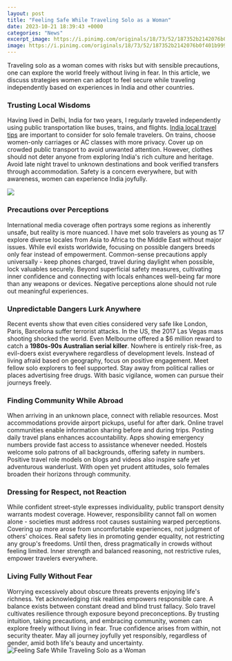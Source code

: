 ```yaml
---
layout: post
title: "Feeling Safe While Traveling Solo as a Woman"
date: 2023-10-21 18:39:43 +0000
categories: "News"
excerpt_image: https://i.pinimg.com/originals/18/73/52/187352b2142076b0f401b999bb1955ad.png
image: https://i.pinimg.com/originals/18/73/52/187352b2142076b0f401b999bb1955ad.png
---
```


Traveling solo as a woman comes with risks but with sensible precautions, one can explore the world freely without living in fear. In this article, we discuss strategies women can adopt to feel secure while traveling independently based on experiences in India and other countries.
### Trusting Local Wisdoms 
Having lived in Delhi, India for two years, I regularly traveled independently using public transportation like buses, trains, and flights. [India local travel tips](https://vinfastusa.github.io/china-evergrande-ev-unit-says-trade-in-shares-halted-3268734/) are important to consider for solo female travelers. On trains, choose women-only carriages or AC classes with more privacy. Cover up on crowded public transport to avoid unwanted attention. However, clothes should not deter anyone from exploring India's rich culture and heritage. Avoid late night travel to unknown destinations and book verified transfers through accommodation. Safety is a concern everywhere, but with awareness, women can experience India joyfully.

![](https://cdn.lifehack.org/wp-content/uploads/2016/04/03070617/IMG_55061.jpg)
### Precautions over Perceptions
International media coverage often portrays some regions as inherently unsafe, but reality is more nuanced. I have met solo travelers as young as 17 explore diverse locales from Asia to Africa to the Middle East without major issues. While evil exists worldwide, focusing on possible dangers breeds only fear instead of empowerment. Common-sense precautions apply universally - keep phones charged, travel during daylight when possible, lock valuables securely. Beyond superficial safety measures, cultivating inner confidence and connecting with locals enhances well-being far more than any weapons or devices. Negative perceptions alone should not rule out meaningful experiences.  
### Unpredictable Dangers Lurk Anywhere
Recent events show that even cities considered very safe like London, Paris, Barcelona suffer terrorist attacks. In the US, the 2017 Las Vegas mass shooting shocked the world. Even Melbourne offered a $6 million reward to catch a **1980s-90s Australian serial killer**. Nowhere is entirely risk-free, as evil-doers exist everywhere regardless of development levels. Instead of living afraid based on geography, focus on positive engagement. Meet fellow solo explorers to feel supported. Stay away from political rallies or places advertising free drugs. With basic vigilance, women can pursue their journeys freely.
### Finding Community While Abroad  
When arriving in an unknown place, connect with reliable resources. Most accommodations provide airport pickups, useful for after dark. Online travel communities enable information sharing before and during trips. Posting daily travel plans enhances accountability. Apps showing emergency numbers provide fast access to assistance whenever needed. Hostels welcome solo patrons of all backgrounds, offering safety in numbers. Positive travel role models on blogs and videos also inspire safe yet adventurous wanderlust. With open yet prudent attitudes, solo females broaden their horizons through community.
### Dressing for Respect, not Reaction
While confident street-style expresses individuality, public transport density warrants modest coverage. However, responsibility cannot fall on women alone - societies must address root causes sustaining warped perceptions. Covering up more arose from uncomfortable experiences, not judgment of others' choices. Real safety lies in promoting gender equality, not restricting any group's freedoms. Until then, dress pragmatically in crowds without feeling limited. Inner strength and balanced reasoning, not restrictive rules, empower travelers everywhere.
### Living Fully Without Fear 
Worrying excessively about obscure threats prevents enjoying life's richness. Yet acknowledging risk realities empowers responsible care. A balance exists between constant dread and blind trust fallacy. Solo travel cultivates resilience through exposure beyond preconceptions. By trusting intuition, taking precautions, and embracing community, women can explore freely without living in fear. True confidence arises from within, not security theater. May all journey joyfully yet responsibly, regardless of gender, amid both life's beauty and uncertainty.
![Feeling Safe While Traveling Solo as a Woman](https://i.pinimg.com/originals/18/73/52/187352b2142076b0f401b999bb1955ad.png)